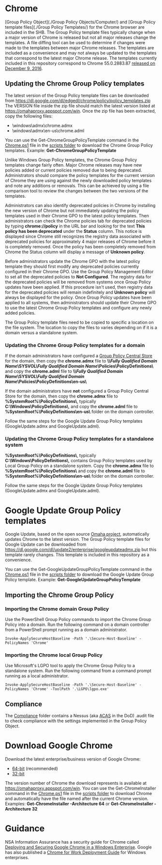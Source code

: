 # Chrome

[Group Policy Object](./Group Policy Objects/Computer/) and [Group Policy template files](./Group Policy Templates/) for the Chrome browser are included in the SHB. The Group Policy template files typically change when a major version of Chrome is released but not all major releases change the templates. A file diffing tool can be used to determine if changes were made to the templates between major Chrome releases. The templates are included as a convenience and may not always be updated to the templates that correspond to the latest major Chrome release. The templates currently included in this repository correspond to Chrome 55.0.2883.87 [released on December 9, 2016](https://chromereleases.googleblog.com/2016/12/stable-channel-update-for-desktop_9.html).

## Updating the Chrome Group Policy templates

The latest version of the Group Policy template files can be downloaded from https://dl.google.com/dl/edgedl/chrome/policy/policy_templates.zip The VERSION file inside the zip file should match the latest version listed at https://omahaproxy.appspot.com/win. Once the zip file has been extracted, copy the following files:
* \windows\admx\chrome.admx
* \windows\admx\en-us\chrome.adml


You can use the Get-ChromeGroupPolicyTemplate command in the [Chrome.ps1](./Scripts/Chrome.ps1) file in the [scripts folder](./Scripts) to download the Chrome Group Policy templates. Example: **Get-ChromeGroupPolicyTemplate**


Unlike Windows Group Policy templates, the Chrome Group Policy templates change fairly often. Major Chrome releases may have new policies added or current policies removed due to being deprecated. Administrators should compare the policy templates for the current version of Chrome they are using against the newly downloaded policy templates and note any additions or removals. This can be achieved by using a file comparison tool to review the changes between the two versions of the templates.


Administrators can also identify deprecated policies in Chrome by installing the new version of Chrome but not immediately updating the policy templates used in their Chrome GPO to the latest policy templates. Then administrators can check the Chrome policies tab for deprecated policies by typing **chrome://policy** in the URL bar and looking for the text **This policy has been deprecated** under the **Status** column. This notice is displayed since Chrome still recognizes the registry data associated with deprecated policies for approximately 4 major releases of Chrome before it is completely removed. Once the policy has been completely removed from Chrome the Status column will display a message of **Unknown policy**.


Before administrators update the Chrome GPO with the latest policy template they should first modify any deprecated policies currently configured in their Chrome GPO. Use the Group Policy Management Editor to set all the deprecated policies to **Not Configured**. The registry data for the deprecated policies will be removed from systems once Group Policy updates have been applied. If this procedure isn't used, then registry data for the deprecated policies will remain indefinitely and **Unknown policy** will always be displayed for the policy. Once Group Policy updates have been applied to all systems, then administrators should update their Chrome GPO to use the latest Chrome Group Policy templates and configure any newly added policies. 


The Group Policy template files need to be copied to specific a location on the file system. The location to copy the files to varies depending on if it is a domain versus a standalone system.

### Updating the Chrome Group Policy templates for a domain 

If the domain administrators have configured a [Group Policy Central Store](https://support.microsoft.com/en-us/kb/929841) for the domain, then copy the **chrome.admx** file to **\\\\_Fully Qualified Domain Name_\\SYSVOL\\_Fully Qualified Domain Name_\\Policies\\PolicyDefinitions\\** and copy the **chrome.adml** file to **\\\\_Fully Qualified Domain Name_\SYSVOL\\_Fully Qualified Domain Name_\\Policies\\PolicyDefinitions\\en-us\\**


If the domain administrators have **not** configured a Group Policy Central Store for the domain, then copy the **chrome.admx** file to **%SystemRoot%\\PolicyDefinitions\\**, typically **C:\\Windows\\PolicyDefinitions\\**, and copy the **chrome.adml** file to **%SystemRoot%\\PolicyDefinitions\\en-us\\** folder on the domain controller.

Follow the same steps for the Google Update Group Policy templates (GoogleUpdate.admx and GoogleUpdate.adml).

### Updating the Chrome Group Policy templates for a standalone system 

**%SystemRoot%\\PolicyDefinitions\\**, typically **C:\Windows\\PolicyDefinitions\\**, contains Group Policy templates used by Local Group Policy on a standalone system. Copy the **chrome.admx** file to **%SystemRoot%\\PolicyDefinitions\\** and copy the **chrome.adml** file to **%SystemRoot%\\PolicyDefinitions\\en-us\\** folder on the domain controller.

Follow the same steps for the Google Update Group Policy templates (GoogleUpdate.admx and GoogleUpdate.adml).

# Google Update Group Policy templates
Google Update, based on the open source [Omaha project](https://github.com/google/omaha), automatically updates Chrome to the latest version. The Group Policy template files for Google Update can be downloaded from https://dl.google.com/dl/update2/enterprise/googleupdateadmx.zip but this template rarely changes. This template is included in this repository as a convenience.

You can use the Get-GoogleUpdateGroupPolicyTemplate command in the [Chrome.ps1](./Scripts/Chrome.ps1) file in the [scripts folder](./Scripts) to download the Google Update Group Policy template. Example: **Get-GoogleUpdateGroupPolicyTemplate**

## Importing the Chrome Group Policy

### Importing the Chrome domain Group Policy
Use the PowerShell Group Policy commands to import the Chrome Group Policy into a domain. Run the following command on a domain controller from a PowerShell prompt running as a domain administrator. 

```
Invoke-ApplySecureHostBaseline -Path '.\Secure-Host-Baseline' -PolicyNames 'Chrome'
```

### Importing the Chrome local Group Policy
Use Microsoft's LGPO tool to apply the Chrome Group Policy to a standalone system. Run the following command from a command prompt running as a local administrator.

```
Invoke-ApplySecureHostBaseline -Path '.\Secure-Host-Baseline' -PolicyNames 'Chrome' -ToolPath '.\LGPO\lgpo.exe'
```

## Compliance
The [Compliance](./Compliance/) folder contains a Nessus (aka [ACAS](http://www.disa.mil/cybersecurity/network-defense/acas) in the DoD) .audit file to check compliance with the settings implemented in the Group Policy Object.

# Download Google Chrome
Download the latest enterprise/business version of Google Chrome:
* [64-bit](https://dl.google.com/edgedl/chrome/install/GoogleChromeStandaloneEnterprise64.msi) (recommended)
* [32-bit](https://dl.google.com/edgedl/chrome/install/GoogleChromeStandaloneEnterprise.msi)

The version number of Chrome the download represents is available at https://omahaproxy.appspot.com/win. You can use the Get-ChromeInstaller command in the [Chrome.ps1](./Scripts/Chrome.ps1) file in the [scripts folder](./Scripts) to download Chrome and automatically have the file named after the current Chrome version. Examples: **Get-ChromeInstaller -Architecture 64** or **Get-ChromeInstaller -Architecture 32**

# Guidance
NSA Information Assurance has a security guide for Chrome called [Deploying and Securing Google Chrome in a Windows Enterprise](https://www.iad.gov/iad/library/ia-guidance/security-configuration/applications/deploying-and-securing-google-chrome-in-a-windows-enterprise.cfm). Google has also published a [Chrome for Work Deployment Guide](https://support.google.com/chrome/a/answer/3115278?hl=en) for Windows enterprises.
